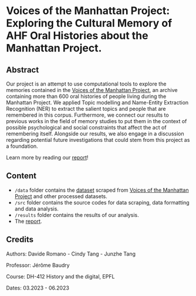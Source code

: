 # Voices of the Manhattan Project: Exploring the Cultural Memory of AHF Oral Histories about the Manhattan Project.

## Abstract
Our project is an attempt to use computational tools to explore the memories contained in the [Voices of the Manhattan Project](https://ahf.nuclearmuseum.org/voices/), an archive containing more than 600 oral histories of people living during the Manhattan Project. We applied Topic modelling and Name-Entity Extraction Recognition (NER) to extract the salient topics and people that are remembered in this corpus. Furthermore, we connect our results to previous works in the field of memory studies to put them in the context of possible psychological and social constraints that affect the act of remembering itself. Alongside our results, we also engage in a discussion regarding potential future investigations that could stem from this project as a foundation.

Learn more by reading our [report](/voices-of-the-manhattan-project-report.pdf)!

## Content
- `/data` folder contains the [dataset](data/scraped_data/scraped_data.csv) scraped from [Voices of the Manhattan Project](https://ahf.nuclearmuseum.org/voices/) and other processed datasets.
- `/src` folder contains the source codes for data scraping, data formatting and data analysis.
- `/results` folder contains the results of our analysis.
- The [report](/voices-of-the-manhattan-project-report.pdf).


## Credits
Authors: Davide Romano - Cindy Tang - Junzhe Tang

Professor: Jérôme Baudry

Course: DH-412 History and the digital, EPFL

Dates: 03.2023 - 06.2023
